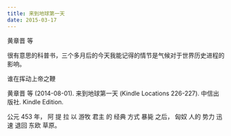 ```yaml
---
title: 来到地球第一天
date: 2015-03-17
---
```


黄章晋 等


很有意思的科普书，三个多月后的今天我能记得的情节是气候对于世界历史进程的影响。

谁在挥动上帝之鞭

黄章晋 等 (2014-08-01). 来到地球第一天 (Kindle Locations 226-227). 中信出版社. Kindle Edition.

公元 453 年， 阿 提 拉 以 游牧 君主 的 经典 方式 暴毙 之后， 匈奴 人的 势力 迅速 退回 东欧 草原。